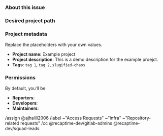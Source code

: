 ### About this issue

<!--

Please describe about this request here. If you're transferring repositories,
please also mention it here.

-->

### Desired project path

<!--

Include the GitLab host if it is not on mau.dev (e.g. salsa.debian.org).

-->


### Project metadata

Replace the placeholders with your own values.

* **Project name**: Example project
* **Project description**: This is a demo description for the example proejct.
* **Tags**: `tag 1`, `tag 2`, `slugified-chaos`

### Permissions

By default, you'll be

* **Reporters**:
* **Developers**:
* **Maintainers**:

/assign @ajhalili2006
/label ~"Access Requests" ~"infra" ~"Repository-related requests"
/cc @recaptime-dev/gitlab-admins @recaptime-dev/squad-leads